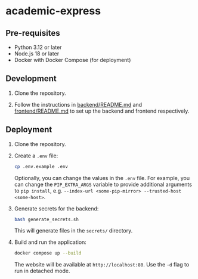 # academic-express

## Pre-requisites

- Python 3.12 or later
- Node.js 18 or later
- Docker with Docker Compose (for deployment)

## Development

1. Clone the repository.

2. Follow the instructions in [backend/README.md](backend/README.md) and [frontend/README.md](frontend/README.md) to set up the backend and frontend respectively.

## Deployment

1. Clone the repository.

2. Create a `.env` file:

   ```sh
   cp .env.example .env
   ```

   Optionally, you can change the values in the `.env` file. For example, you can change the `PIP_EXTRA_ARGS` variable to provide additional arguments to `pip install`, e.g. `--index-url <some-pip-mirror> --trusted-host <some-host>`.

3. Generate secrets for the backend:

   ```sh
   bash generate_secrets.sh
   ```

   This will generate files in the `secrets/` directory.

4. Build and run the application:

   ```sh
   docker compose up --build
   ```

   The website will be available at `http://localhost:80`. Use the `-d` flag to run in detached mode.
